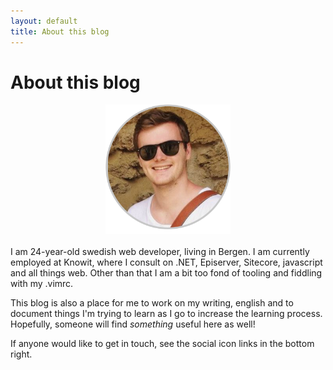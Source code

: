 ```yaml
---
layout: default
title: About this blog
---
```


<div class="post">
	<h1 class="pageTitle">About this blog</h1>
	<img style="display:block; margin: auto; width: 200px; margin-bottom: 20px" src="/assets/img/me.png" />
	<p>I am 24-year-old swedish web developer, living in Bergen. I am currently employed at Knowit, where I consult on .NET, Episerver, Sitecore, javascript and all things web.
	Other than that I am a bit too fond of tooling and fiddling with my .vimrc. </p>
	<p> This blog is also a place for me to work on my writing, english and to document things I'm trying to learn as I go to increase the learning process. 
	Hopefully, someone will find <em>something</em> useful here as well! </p>
	<p>If anyone would like to get in touch, see the social icon links in the bottom right.</p>
</div>
